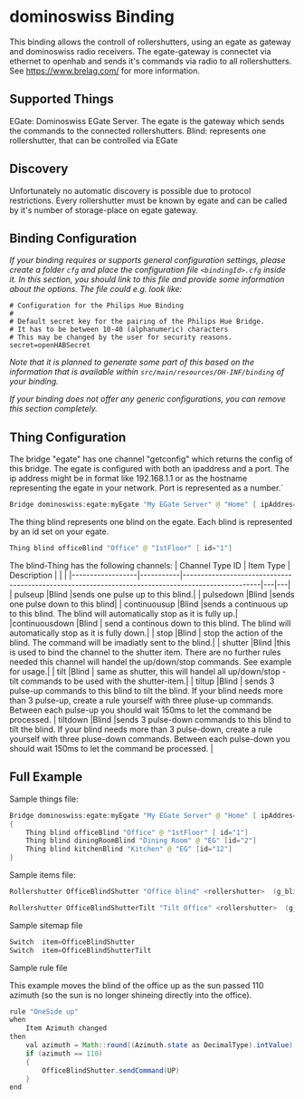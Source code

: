 # dominoswiss Binding

This binding allows the controll of rollershutters, using an egate as gateway and dominoswiss radio receivers. The egate-gateway is connectet via ethernet to openhab and sends it's commands via radio to all rollershutters. See https://www.brelag.com/ for more information.


## Supported Things

EGate: Dominoswiss EGate Server. The egate is the gateway which sends the commands to the connected rollershutters. 
Blind: represents one rollershutter, that can be controlled via EGate

## Discovery

Unfortunately no automatic discovery is possible due to protocol restrictions. Every rollershutter must be known by egate and can be called by it's number of storage-place on egate gateway.


## Binding Configuration

_If your binding requires or supports general configuration settings, please create a folder ```cfg``` and place the configuration file ```<bindingId>.cfg``` inside it. In this section, you should link to this file and provide some information about the options. The file could e.g. look like:_

```
# Configuration for the Philips Hue Binding
#
# Default secret key for the pairing of the Philips Hue Bridge.
# It has to be between 10-40 (alphanumeric) characters
# This may be changed by the user for security reasons.
secret=openHABSecret
```

_Note that it is planned to generate some part of this based on the information that is available within ```src/main/resources/OH-INF/binding``` of your binding._

_If your binding does not offer any generic configurations, you can remove this section completely._

## Thing Configuration

The bridge "egate" has one channel "getconfig" which returns the config of this bridge. 
The egate is configured with both an ipaddress and a port. The ip address might be in format like 192.168.1.1 or as the hostname representing the egate in your network.  Port is represented as a number.`

```java
Bridge dominoswiss:egate:myEgate "My EGate Server" @ "Home" [ ipAddres="localhost", port="5700" ]
```


The thing blind represents one blind on the egate. Each blind is represented by an id set on your egate.
  
```java 
Thing blind officeBlind "Office" @ "1stFloor" [ id="1"]
```

The blind-Thing has the following channels:
| Channel Type ID  | Item Type | Description                                                                                       |   |   |
|------------------|-----------|---------------------------------------------------------------------------------------------------|---|---|
| pulseup            |Blind      |sends one pulse up to this blind.|
| pulsedown          |Blind      |sends one pulse down to this blind|
| continuousup       |Blind      |sends a continuous up to this blind. The blind will automatically stop as it is fully up.|
|continuousdown      |Blind      | send a continous down to this blind. The blind will automatically stop as it is fully down.|
| stop               |Blind      | stop the action of the blind. The command will be imadiatly sent to the blind.|
| shutter            |Blind      |this is used to bind the channel to the shutter item. There are no further rules needed this channel will handel the up/down/stop commands. See example for usage.|
| tilt               |Blind      | same as shutter, this will handel all up/down/stop - tilt commands to be used with the shutter-item.| 
| tiltup             |Blind      | sends 3 pulse-up commands to this blind to tilt the blind. If your blind needs more than 3 pulse-up, create a rule yourself with three pluse-up commands. Between each pulse-up you should wait 150ms to let the command be processed. 
| tiltdown           |Blind      |sends 3 pulse-down commands to this blind to tilt the blind. If your blind needs more than 3 pulse-down, create a rule yourself with three pluse-down commands. Between each pulse-down you should wait 150ms to let the command be processed. |

## Full Example

Sample things file:

``` java
Bridge dominoswiss:egate:myEgate "My EGate Server" @ "Home" [ ipAddres="localhost", port="5500" ]
{
    Thing blind officeBlind "Office" @ "1stFloor" [ id="1"]
    Thing blind diningRoomBlind "Dining Room" @ "EG" [id="2"]
    Thing blind kitchenBlind "Kitchen" @ "EG" [id="12"]
}
```


Sample items file:

``` java
Rollershutter OfficeBlindShutter "Office blind" <rollershutter>  (g_blinds) { channel="dominoswiss:blind:myEgate:officeBlind:shutter"}

Rollershutter OfficeBlindShutterTilt "Tilt Office" <rollershutter>  (g_blinds_tilt) { channel="dominoswiss:blind:myEgate:bueroBlind:tilt"}


```

Sample sitemap file

``` java
Switch  item=OfficeBlindShutter
Switch  item=OfficeBlindShutterTilt
```


Sample rule file

This example moves the blind of the office up as the sun passed 110 azimuth (so the sun is no longer shineing directly into the office).

```java
rule "OneSide up"
when 
    Item Azimuth changed 
then 
    val azimuth = Math::round((Azimuth.state as DecimalType).intValue)
    if (azimuth == 110)
    {
        OfficeBlindShutter.sendCommand(UP)
    }
end

```
